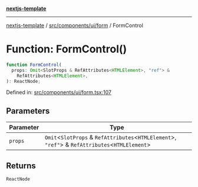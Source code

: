 [**nextjs-template**](../../../../../README.md)

---

[nextjs-template](../../../../../README.md) / [src/components/ui/form](../README.md) / FormControl

# Function: FormControl()

```ts
function FormControl(
  props: Omit<SlotProps & RefAttributes<HTMLElement>, "ref"> &
    RefAttributes<HTMLElement>,
): ReactNode;
```

Defined in: [src/components/ui/form.tsx:107](https://github.com/Its-Satyajit/nextjs-template/blob/main/src/components/ui/form.tsx#L107)

## Parameters

| Parameter | Type                                                                                                 |
| --------- | ---------------------------------------------------------------------------------------------------- |
| `props`   | `Omit`\<`SlotProps` & `RefAttributes`\<`HTMLElement`\>, `"ref"`\> & `RefAttributes`\<`HTMLElement`\> |

## Returns

`ReactNode`
